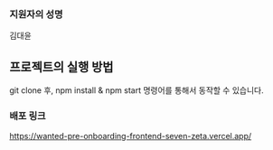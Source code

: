 ### 지원자의 성명

김대윤

## 프로젝트의 실행 방법

git clone 후, npm install & npm start 명령어를 통해서 동작할 수 있습니다.

### 배포 링크

https://wanted-pre-onboarding-frontend-seven-zeta.vercel.app/
